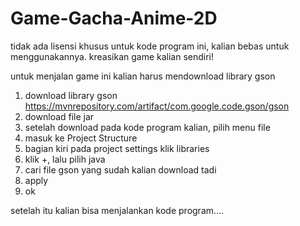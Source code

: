 # Game-Gacha-Anime-2D
tidak ada lisensi khusus untuk kode program ini, kalian bebas untuk menggunakannya. kreasikan game kalian sendiri!

untuk menjalan game ini kalian harus mendownload library gson
1. download library gson https://mvnrepository.com/artifact/com.google.code.gson/gson
2. download file jar
3. setelah download pada kode program kalian, pilih menu file
4. masuk ke Project Structure
5. bagian kiri pada project settings klik libraries
6. klik +, lalu pilih java
7. cari file gson yang sudah kalian download tadi
8. apply
9. ok

setelah itu kalian bisa menjalankan kode program....
